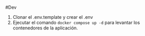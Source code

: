 

#Dev

1. Clonar el .env.template y crear el .env
2. Ejecutar el comando ```docker compose up -d``` para levantar los contenedores de la aplicación.